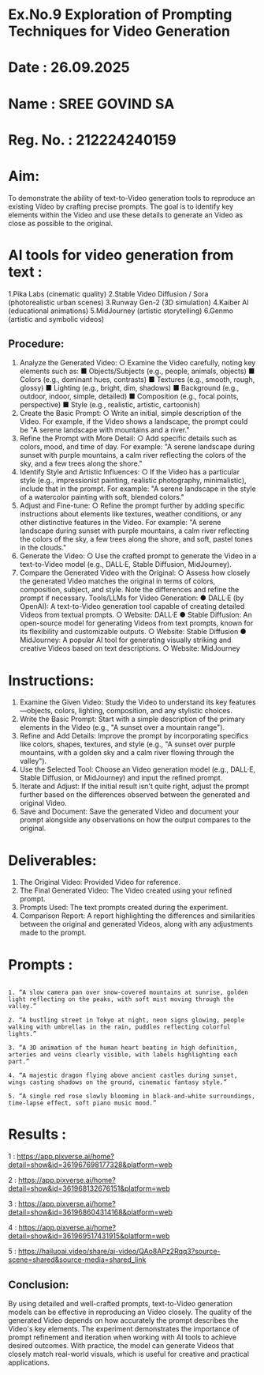 # Ex.No.9 Exploration of Prompting Techniques for Video Generation

# Date : 26.09.2025
# Name : SREE GOVIND SA
# Reg. No. : 212224240159

# Aim:
To demonstrate the ability of text-to-Video generation tools to reproduce an existing Video by crafting precise prompts. The goal is to identify key elements within the Video and use these details to generate an Video as close as possible to the original.

# AI tools for video generation from text :

1.Pika Labs (cinematic quality)
2.Stable Video Diffusion / Sora (photorealistic urban scenes)
3.Runway Gen-2 (3D simulation)
4.Kaiber AI (educational animations)
5.MidJourney (artistic storytelling)
6.Genmo (artistic and symbolic videos)

## Procedure:
1.	Analyze the Generated Video:
○	Examine the Video carefully, noting key elements such as:
■	Objects/Subjects (e.g., people, animals, objects)
■	Colors (e.g., dominant hues, contrasts)
■	Textures (e.g., smooth, rough, glossy)
■	Lighting (e.g., bright, dim, shadows)
■	Background (e.g., outdoor, indoor, simple, detailed)
■	Composition (e.g., focal points, perspective)
■	Style (e.g., realistic, artistic, cartoonish)
2.	Create the Basic Prompt:
○	Write an initial, simple description of the Video. For example, if the Video shows a landscape, the prompt could be "A serene landscape with mountains and a river."
3.	Refine the Prompt with More Detail:
○	Add specific details such as colors, mood, and time of day. For example: "A serene landscape during sunset with purple mountains, a calm river reflecting the colors of the sky, and a few trees along the shore."
4.	Identify Style and Artistic Influences:
○	If the Video has a particular style (e.g., impressionist painting, realistic photography, minimalistic), include that in the prompt. For example: "A serene landscape in the style of a watercolor painting with soft, blended colors."
5.	Adjust and Fine-tune:
○	Refine the prompt further by adding specific instructions about elements like textures, weather conditions, or any other distinctive features in the Video. For example: "A serene landscape during sunset with purple mountains, a calm river reflecting the colors of the sky, a few trees along the shore, and soft, pastel tones in the clouds."
6.	Generate the Video:
○	Use the crafted prompt to generate the Video in a text-to-Video model (e.g., DALL·E, Stable Diffusion, MidJourney).
7.	Compare the Generated Video with the Original:
○	Assess how closely the generated Video matches the original in terms of colors, composition, subject, and style. Note the differences and refine the prompt if necessary.
Tools/LLMs for Video Generation:
●	DALL·E (by OpenAI): A text-to-Video generation tool capable of creating detailed Videos from textual prompts.
○	Website: DALL·E
●	Stable Diffusion: An open-source model for generating Videos from text prompts, known for its flexibility and customizable outputs.
○	Website: Stable Diffusion
●	MidJourney: A popular AI tool for generating visually striking and creative Videos based on text descriptions.
○	Website: MidJourney

# Instructions:
1.	Examine the Given Video: Study the Video to understand its key features—objects, colors, lighting, composition, and any stylistic choices.
2.	Write the Basic Prompt: Start with a simple description of the primary elements in the Video (e.g., "A sunset over a mountain range").
3.	Refine and Add Details: Improve the prompt by incorporating specifics like colors, shapes, textures, and style (e.g., "A sunset over purple mountains, with a golden sky and a calm river flowing through the valley").
4.	Use the Selected Tool: Choose an Video generation model (e.g., DALL·E, Stable Diffusion, or MidJourney) and input the refined prompt.
5.	Iterate and Adjust: If the initial result isn't quite right, adjust the prompt further based on the differences observed between the generated and original Video.
6.	Save and Document: Save the generated Video and document your prompt alongside any observations on how the output compares to the original.

# Deliverables:
1.	The Original Video: Provided Video for reference.
2.	The Final Generated Video: The Video created using your refined prompt.
3.	Prompts Used: The text prompts created during the experiment.
4.	Comparison Report: A report highlighting the differences and similarities between the original and generated Videos, along with any adjustments made to the prompt.

# Prompts :

```

1. “A slow camera pan over snow-covered mountains at sunrise, golden light reflecting on the peaks, with soft mist moving through the valley.”

2. “A bustling street in Tokyo at night, neon signs glowing, people walking with umbrellas in the rain, puddles reflecting colorful lights.”

3. “A 3D animation of the human heart beating in high definition, arteries and veins clearly visible, with labels highlighting each part.”

4. “A majestic dragon flying above ancient castles during sunset, wings casting shadows on the ground, cinematic fantasy style.”

5. “A single red rose slowly blooming in black-and-white surroundings, time-lapse effect, soft piano music mood.”

```

# Results :

1 :
https://app.pixverse.ai/home?detail=show&id=361967698177328&platform=web

2 :
https://app.pixverse.ai/home?detail=show&id=361968132676151&platform=web

3 :
https://app.pixverse.ai/home?detail=show&id=361968604314168&platform=web

4 :
https://app.pixverse.ai/home?detail=show&id=361969517431915&platform=web

5 :
https://hailuoai.video/share/ai-video/QAo8APz2Rqq3?source-scene=shared&source-media=shared_link

## Conclusion:
By using detailed and well-crafted prompts, text-to-Video generation models can be effective in reproducing an Video closely. The quality of the generated Video depends on how accurately the prompt describes the Video's key elements. The experiment demonstrates the importance of prompt refinement and iteration when working with AI tools to achieve desired outcomes. With practice, the model can generate Videos that closely match real-world visuals, which is useful for creative and practical applications.
